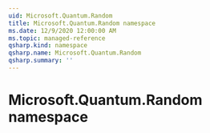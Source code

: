 ```yaml
---
uid: Microsoft.Quantum.Random
title: Microsoft.Quantum.Random namespace
ms.date: 12/9/2020 12:00:00 AM
ms.topic: managed-reference
qsharp.kind: namespace
qsharp.name: Microsoft.Quantum.Random
qsharp.summary: ''
---
```


# Microsoft.Quantum.Random namespace



